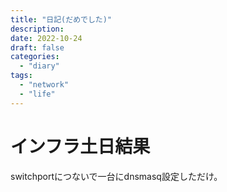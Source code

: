 ```yaml
---
title: "日記(だめでした)"
description:
date: 2022-10-24
draft: false
categories:
  - "diary"
tags:
  - "network"
  - "life"
---
```


# インフラ土日結果

switchportにつないで一台にdnsmasq設定しただけ。
